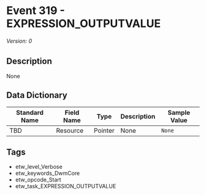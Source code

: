 # Event 319 - EXPRESSION_OUTPUTVALUE
###### Version: 0

## Description
None

## Data Dictionary
|Standard Name|Field Name|Type|Description|Sample Value|
|---|---|---|---|---|
|TBD|Resource|Pointer|None|`None`|

## Tags
* etw_level_Verbose
* etw_keywords_DwmCore
* etw_opcode_Start
* etw_task_EXPRESSION_OUTPUTVALUE